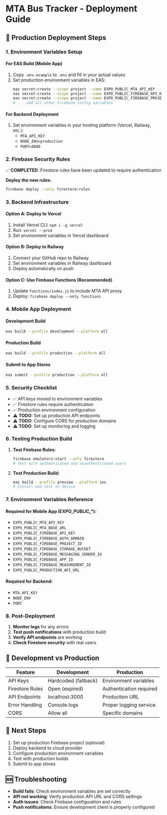 # MTA Bus Tracker - Deployment Guide

## 🚀 Production Deployment Steps

### 1. Environment Variables Setup

#### For EAS Build (Mobile App)
1. Copy `.env.example` to `.env` and fill in your actual values
2. Set production environment variables in EAS:
   ```bash
   eas secret:create --scope project --name EXPO_PUBLIC_MTA_API_KEY --value "your_production_mta_api_key"
   eas secret:create --scope project --name EXPO_PUBLIC_FIREBASE_API_KEY --value "your_production_firebase_api_key"
   eas secret:create --scope project --name EXPO_PUBLIC_FIREBASE_PROJECT_ID --value "your_production_project_id"
   # ... add all other Firebase config variables
   ```

#### For Backend Deployment
1. Set environment variables in your hosting platform (Vercel, Railway, etc.):
   - `MTA_API_KEY`
   - `NODE_ENV=production`
   - `PORT=8080`

### 2. Firebase Security Rules

✅ **COMPLETED**: Firestore rules have been updated to require authentication

**Deploy the new rules:**
```bash
firebase deploy --only firestore:rules
```

### 3. Backend Infrastructure

#### Option A: Deploy to Vercel
1. Install Vercel CLI: `npm i -g vercel`
2. Run: `vercel --prod`
3. Set environment variables in Vercel dashboard

#### Option B: Deploy to Railway
1. Connect your GitHub repo to Railway
2. Set environment variables in Railway dashboard
3. Deploy automatically on push

#### Option C: Use Firebase Functions (Recommended)
1. Update `functions/index.js` to include MTA API proxy
2. Deploy: `firebase deploy --only functions`

### 4. Mobile App Deployment

#### Development Build
```bash
eas build --profile development --platform all
```

#### Production Build
```bash
eas build --profile production --platform all
```

#### Submit to App Stores
```bash
eas submit --profile production --platform all
```

### 5. Security Checklist

- ✅ API keys moved to environment variables
- ✅ Firestore rules require authentication
- ✅ Production environment configuration
- ⚠️ **TODO**: Set up production API endpoints
- ⚠️ **TODO**: Configure CORS for production domains
- ⚠️ **TODO**: Set up monitoring and logging

### 6. Testing Production Build

1. **Test Firebase Rules:**
   ```bash
   firebase emulators:start --only firestore
   # Test with authenticated and unauthenticated users
   ```

2. **Test Production Build:**
   ```bash
   eas build --profile preview --platform ios
   # Install and test on device
   ```

### 7. Environment Variables Reference

#### Required for Mobile App (EXPO_PUBLIC_*):
- `EXPO_PUBLIC_MTA_API_KEY`
- `EXPO_PUBLIC_MTA_BASE_URL`
- `EXPO_PUBLIC_FIREBASE_API_KEY`
- `EXPO_PUBLIC_FIREBASE_AUTH_DOMAIN`
- `EXPO_PUBLIC_FIREBASE_PROJECT_ID`
- `EXPO_PUBLIC_FIREBASE_STORAGE_BUCKET`
- `EXPO_PUBLIC_FIREBASE_MESSAGING_SENDER_ID`
- `EXPO_PUBLIC_FIREBASE_APP_ID`
- `EXPO_PUBLIC_FIREBASE_MEASUREMENT_ID`
- `EXPO_PUBLIC_PRODUCTION_API_URL`

#### Required for Backend:
- `MTA_API_KEY`
- `NODE_ENV`
- `PORT`

### 8. Post-Deployment

1. **Monitor logs** for any errors
2. **Test push notifications** with production build
3. **Verify API endpoints** are working
4. **Check Firestore security** with real users

## 🔧 Development vs Production

| Feature | Development | Production |
|---------|-------------|------------|
| API Keys | Hardcoded (fallback) | Environment variables |
| Firestore Rules | Open (expired) | Authentication required |
| API Endpoints | localhost:3000 | Production URL |
| Error Handling | Console logs | Proper logging service |
| CORS | Allow all | Specific domains |

## 📱 Next Steps

1. Set up production Firebase project (optional)
2. Deploy backend to cloud provider
3. Configure production environment variables
4. Test with production builds
5. Submit to app stores

## 🆘 Troubleshooting

- **Build fails**: Check environment variables are set correctly
- **API not working**: Verify production API URL and CORS settings
- **Auth issues**: Check Firebase configuration and rules
- **Push notifications**: Ensure development client is properly configured
